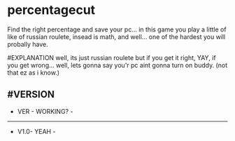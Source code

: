 # percentagecut
Find the right percentage and save your pc...
in this game you play a little of like of russian roulete, insead is math, and well...
one of the hardest you will probally have.

#EXPLANATION
well, its just russian roulete but if you get it right, YAY, if you get wrong...
well, lets gonna say you'r pc aint gonna turn on buddy. (not that ez as i know.)

#VERSION
-------------------
- VER -  WORKING? -
-------------------
- V1.0-    YEAH   -
